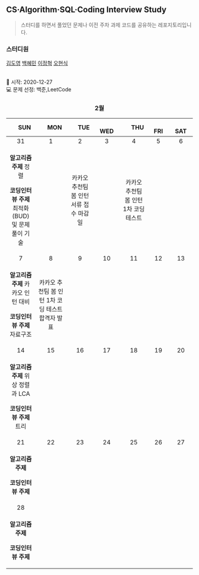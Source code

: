 ## CS·Algorithm·SQL·Coding Interview Study
<blockquote>스터디를 하면서 풀었던 문제나 이전 주차 과제 코드를 공유하는 레포지토리입니다.</blockquote>

### 스터디원

[김도영](https://github.com/kimdy003) [백혜민](https://github.com/HyeminBaek) [이정혁](https://github.com/wjdgurrj) [오현식](https://github.com/guppy-bluegrass)


<br> 📌 시작: 2020-12-27 
<br> 💻 문제 선정: 백준,LeetCode

<center><h3> 2월 </h3></center>


|　  SUN　  |　  MON　  |　  TUE　  |　  WED　  |　  THU　  |　  FRI　  |　  SAT　  |
|:---:|:---:|:---:|:---:|:---:|:---:|:---:|
|    31    |    1    |    2    |    3    |    4    |    5    |    6    |
|<p><b>알고리즘 주제</b> 정렬</p> <p><b>코딩인터뷰 주제</b> 최적화(BUD) 및 문제 풀이 기술 </p>|   |<p>카카오 추천팀 봄 인턴 서류 접수 마감일</p>   |   | <p>카카오 추천팀 봄 인턴 1차 코딩 테스트</p>  |||
| 7 |      8      |      9      |     10     |    11     |     12     | 13 |
| <p><b>알고리즘 주제</b> 카카오 인턴 대비</p> <p><b>코딩인터뷰 주제</b> 자료구조</p>  |<p>카카오 추천팀 봄 인턴 1차 코딩 테스트 합격자 발표</p>|||||    |
| 14 |      15       |      16       |      17       |     18     |     19     |20|
| <p><b>알고리즘 주제</b> 위상 정렬과 LCA </p> <p><b>코딩인터뷰 주제</b> 트리</p>  ||||||  |
| 21 |      22        |       23       |         24              |  25  |  26  |  27  |
| <div><p><b>알고리즘 주제</b> </p> <p><b>코딩인터뷰 주제</b></p></div>  ||||||      |
| 28 |
| <div><p><b>알고리즘 주제</b> </p> <p><b>코딩인터뷰 주제</b></p></div>  |

